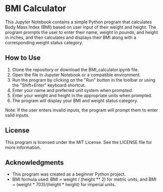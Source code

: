 # BMI Calculator
This Jupyter Notebook contains a simple Python program that calculates Body Mass Index (BMI) based on user input of their weight and height. The program prompts the user to enter their name, weight in pounds, and height in inches, and then calculates and displays their BMI along with a corresponding weight status category.

## How to Use
1. Clone the repository or download the BMI_calculator.ipynb file.
2. Open the file in Jupyter Notebook or a compatible environment.
3. Run the program by clicking on the "Run" button in the toolbar or using the "Shift+Enter" keyboard shortcut.
4. Enter your name and preferred unit system when prompted.
5. Enter your weight and height in the appropriate units when prompted.
6. The program will display your BMI and weight status category.

Note: If the user enters invalid inputs, the program will prompt them to enter valid inputs.

## License
This program is licensed under the MIT License. See the LICENSE file for more information.

## Acknowledgments
- This program was created as a beginner Python project.
- BMI formula used: BMI = weight / (height ** 2) for metric units, and BMI = (weight * 703)/(height * height) for imperial units.

